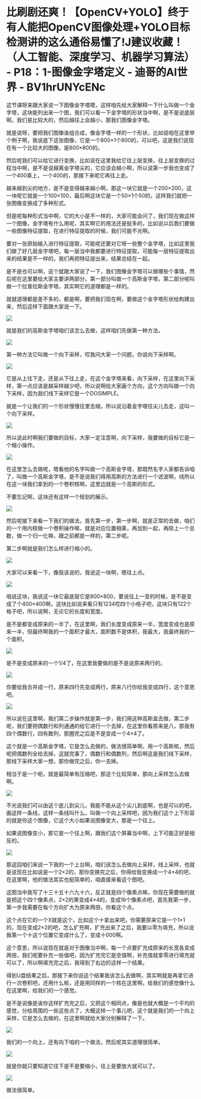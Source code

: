 # 比刷剧还爽！【OpenCV+YOLO】终于有人能把OpenCV图像处理+YOLO目标检测讲的这么通俗易懂了!J建议收藏！（人工智能、深度学习、机器学习算法） - P18：1-图像金字塔定义 - 迪哥的AI世界 - BV1hrUNYcENc

这节课呀来跟大家说一下图像金字塔嗯，这样咱先给大家解释一下什么叫做一个金字塔，这块能列出来一个图，我们可以看一下金字塔的形状当中啊，是不是说底层啊，我们是比较大的，然后越往上会越小，那我们图像金字塔。

就是说呀，要把我们图像诶组合成，像金字塔一样的一个形状，比如说咱在这里举个例子啊，我说底下这张图像，它是一个800×1个800的，可以吧，这是我们说现在有一个比较大的图像，是800×800的。

然后呢我们可以给它进行变换，比如说在这里我给它往上层变换，往上层变换的过程当中啊，是不是说越离金字塔尖的，它应该会越小啊，所以说第一步我也变成了一个400乘上，一个400的，那接下来呢它再往上走。

越来越到尖的地方，是不是变得越来越小啊，那这一块它就是一个200×200，这一块呢它就是一个100×100，最后啊这块它是一个50×1个50的，这样我们就把一张图像变换成了多种形式。

但是呢每种形式当中啊，它的大小是不一样的，大家可能会问了，我们现在做这样一个图像，金字塔有什么用呢，其实啊它的用法还是挺多的，比如说以后我们要做一些图像特征提取，在进行特征提取的时候，我们可能不光啊。

要对一张原始输入进行特征提取，可能呢还要对它呀一些整个金字塔，比如这里我们做了好几层金字塔吧，每一层当中我都要进行特征提取，可能每一层特征提取出来的结果是不一样的，我们再把特征提出来，结果总结在一起。

是不是也可以啊，这个就跟大家说了一下，我们图像金字塔可以做哪些个事情，然后呢在这里要给大家主要讲两部分，第一部分叫做一个高斯金字塔，第二部分呢叫做一个拉普拉斯金字塔，其实啊它的道理都是一样的。

就就道理都是差不多的，都是啊，要把我们现在啊，要做这个金字塔形状给构建出来，然后这样下面跟大家说一下。



![](img/1bf57bec8746d14dd18f51a076e59149_1.png)

就是我们的高斯金字塔咱们该怎么去做，这样咱们先做第一种方法。

![](img/1bf57bec8746d14dd18f51a076e59149_3.png)

第一种方法它叫做一个向下采样，哎我问大家一个问题，你说向下采样啊。

![](img/1bf57bec8746d14dd18f51a076e59149_5.png)

它是从上往下走，还是从下往上走，在这个金字塔来看，向下采样，在这里向下采样，第一点应该是越采样越少吧，所以说啊给大家画个方向，这个方向叫做一个向下采样，因为我们线下采样它是一个DOSIMPLE。

就是一个让我们的一个形状慢慢往里去缩，所以说沿着金字塔往尖儿去走，这叫一个向下采样。

![](img/1bf57bec8746d14dd18f51a076e59149_7.png)

所以说此时啊我们要做的目标，大家一定注意啊，向下采样，我要做的目标它是一个缩小操作。

![](img/1bf57bec8746d14dd18f51a076e59149_9.png)

在这里怎么去做呢，嗯看他的名字叫做一个高斯金字塔，那既然名字人家都告诉咱了，叫做一个高斯金字塔，是不是说我们得用高斯的方法进行一个滤波啊，线所以在这一块我们拿到的一个卷积核啊，这里边就是一个高斯的形式。

不要忘记啊，这块还有这样一个规划的展示。

![](img/1bf57bec8746d14dd18f51a076e59149_11.png)

然后呢接下来看一下我们的做法，首先第一步，第一步啊，就是正常的去做，咱们的一个用内核做一个卷积操作嘛，就是对应位置相乘，再加到一起，再除上一个总数，做一个归一化嘛，跟之前都是一样的，第二步呢。

第二步啊就是我们怎么样进行缩小的。

![](img/1bf57bec8746d14dd18f51a076e59149_13.png)

大家可以来看一下，像我该说的，我说这一块啊，嗯往上点。

![](img/1bf57bec8746d14dd18f51a076e59149_15.png)

咱说这块，我说这一块它最底层它是800×800，要说往上一变的时候，是不是变成了个400×400啊，这块比如说来看只有1234哎四个小格子吧，这块只有122个格子吧，所以说啊，无论它的长度和宽度。

是不是都变成原来的一半了，在这里啊，我们长度变成原来一半，宽度变成也是原来一半，但最终啊我的一个面积才最大，面积数不是体积，我最大，我最终我的一个面积。



![](img/1bf57bec8746d14dd18f51a076e59149_17.png)

是不是变成原来的一个1/4了，在这里我要做的是不是说原来两行的。

![](img/1bf57bec8746d14dd18f51a076e59149_19.png)

你要给我合并成一行，原来四行先变成两行，原来八行你给我变成四行，这个意思吧。

![](img/1bf57bec8746d14dd18f51a076e59149_21.png)

所以说在这里啊，我们第二步操作就是第一步，我们用这种高斯盒去做，第二步呢，我们要把偶数行和列通通的给它进行一个去掉，在这里你看原来是八，那我有四个偶数行，四有数列，那圈完之后是不是变成一个4×4了。

这个就是一个高斯金字塔，它是怎么去做的，做法很简单啊，用一个高斯核，然后呢把偶数列全给去掉，这就完事了，偶数行和偶数列，然后啊这是我们线下采样，那线下采样大家一想，那你做完之后，你一去掉。

相当于是一个呃，就是最简单有压缩吧，那这个比较简单，那向上采样怎么去做啊。

![](img/1bf57bec8746d14dd18f51a076e59149_23.png)

不光说我们可以由这个底儿到尖儿，我能不能从这个尖儿到底啊，也是可以的吧，画这样一条线，这样一条线叫什么，叫做一个向上采样吧，因为我们这个上下形容的就是你这个图像，它这个大小如果说图像变大，那是一个往上。

如果说图像变小，那它是一个往上啊，跟我们这个屏幕当中啊，上下可能正好是相反的。

![](img/1bf57bec8746d14dd18f51a076e59149_25.png)

那这回咱们来说一下我的一个上台啊，咱们该怎么去做向上采样，线上采样，也就是说现在比如说是一个2×2的，那你变换完之后，你得给我变换成一个4×4的吧，在这里啊，他的做法其实也挺简单的，咱直接来看这个图吧。

这图当中我写了十三十五十六九十六，反正就是四个像素点嘛，你现在需要做的就是把这个四个像素点，2×2的果变成4×4的，变成16个像素点吧，首先我第一步，第一步我需要在每个方向扩大为原来两倍，你看这个点。

这个点在它的一个X就是这个，比如这个十拿出来吧，你需要原来它是一个1×1的，现在变成2×2的吧，怎么扩充啊，扩充出来了之后，我要以零为填充，所以说我第一个十这个位置它变成什么了，变成十000啊。

这个意思，所以说现在就是对于图像当中啊，每一个点要扩充成原来的长宽各变成两倍，我们呢要补充一些值吧，因为扩充完它是空值啊，补充值就拿零进行填充就可以了，所以啊填充完之后，我得到了右边的这样一个结果。

得到U盘结果之后，那接下来你说这个结果我该怎么去做啊，其实啊就是再拿它进行一次卷积吧，还用什么核，还是用同样的一个核在这里啊，给我们的感觉像什么在这里啊，给我们的一个感觉。

是不是说像是诶你这样扩充完之后，又把这个相同点，像是也就大概是一个平均的感觉，分给周围的一些这些点了，大概这样一个事儿吧，这个就是我们的一个向上采样，它是怎么去做的，在这里啊就给大家分别解释了一下。



![](img/1bf57bec8746d14dd18f51a076e59149_27.png)

我们的一个向上，还有向下咱的一个做法，然后呢其实道理很简单。

![](img/1bf57bec8746d14dd18f51a076e59149_29.png)

就是你就只要知道它往下是不是要缩小，往上是要放大就可以了。

![](img/1bf57bec8746d14dd18f51a076e59149_31.png)

做法很简单。